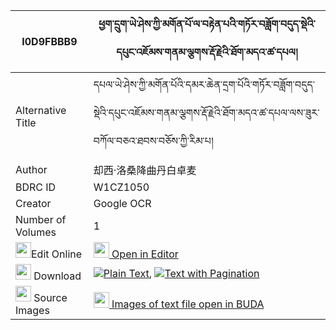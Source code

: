 |I0D9FBBB9|ཕྱག་དྲུག་ཡེ་ཤེས་ཀྱི་མགོན་པོ་ལ་བརྟེན་པའི་གཏོར་བཟློག་བདུད་སྡེའི་དཔུང་འཇོམས་གནམ་ལྕགས་རྡོ་རྗེའི་ཐོག་མདའ་ཚ་དཔལ། 
| --- | --- 
|Alternative Title |དཔལ་ཡེ་ཤེས་ཀྱི་མགོན་པོའི་དམར་ཆེན་དྲག་པོའི་གཏོར་བཟློག་བདུད་སྡེའི་དཔུང་འཇོམས་གནམ་ལྕགས་རྡོ་རྗེའི་ཐོག་མདའ་ཚ་དཔལ་ལས་ཟུར་བཀོལ་བཅའ་ཐབས་བཅོས་ཀྱི་རིམ་པ།
|Author| 却西·洛桑降曲丹白卓麦
|BDRC ID | W1CZ1050
|Creator | Google OCR
|Number of Volumes| 1
|<img width="25" src="https://img.icons8.com/color/25/000000/edit-property.png">Edit Online| [<img width="25" src="https://avatars.githubusercontent.com/u/45091458?s=200&v=4"> Open in Editor](http://editor.openpecha.org/I0D9FBBB9)
|<img width="25" src="https://img.icons8.com/fluent/48/000000/download-2.png"/>  Download | [![](https://img.icons8.com/color/20/000000/txt.png)Plain Text](https://github.com/Openpecha/I0D9FBBB9/releases/download/v1/chak_druk_yeshe_kyi_gonpo_la_t_plain_I0D9FBBB9.zip), [![](https://img.icons8.com/color/20/000000/txt.png)Text with Pagination](https://github.com/Openpecha/I0D9FBBB9/releases/download/v1/chak_druk_yeshe_kyi_gonpo_la_t_pages_I0D9FBBB9.zip)
|<img width="25" src="https://img.icons8.com/plasticine/100/000000/pictures-folder.png"/>  Source Images | [<img width="25" src="https://library.bdrc.io/icons/BUDA-small.svg"> Images of text file open in BUDA](https://library.bdrc.io/show/bdr:W1CZ1050)